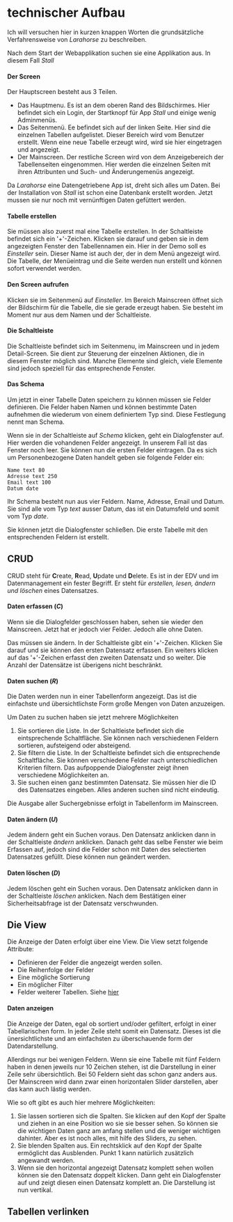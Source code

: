 # technischer Aufbau

Ich will versuchen hier in kurzen knappen Worten die grundsätzliche Verfahrensweise von *Larahorse* zu beschreiben.

Nach dem Start der Webapplikation suchen sie eine Applikation aus. In diesem Fall *Stall*

#### Der Screen
Der Hauptscreen besteht aus 3 Teilen.

- Das Hauptmenu. Es ist an dem oberen Rand des Bildschirmes. Hier befindet sich ein Login, der Startknopf für App *Stall* und einige wenig Adminmenüs.
- Das Seitenmenü. Ee befindet sich auf der linken Seite. Hier sind die einzelnen Tabellen aufgelistet. Dieser Bereich wird vom Benutzer erstellt. Wenn eine neue Tabelle erzeugt wird, wird sie hier eingetragen und angezeigt.
- Der Mainscreen. Der restliche Screen wird von dem Anzeigebereich der Tabellenseiten eingenommen. Hier werden die einzelnen Seiten mit ihren Attribunten und Such- und Änderungemenüs angezeigt.

Da *Larahorse* eine Datengetriebene App ist, dreht sich alles um Daten. Bei der Installation von *Stall* ist schon eine Datenbank erstellt worden. Jetzt mussen sie nur noch mit vernünftigen Daten gefüttert werden.

#### Tabelle erstellen
Sie müssen also zuerst mal eine Tabelle erstellen. In der Schaltleiste befindet sich ein '+'-Zeichen. Klicken sie darauf und geben sie in dem angezeigten Fenster den Tabellennamen ein. Hier in der Demo soll es *Einsteller* sein. Dieser Name ist auch der, der in dem Menü angezeigt wird. Die Tabelle, der Menüeintrag und die Seite werden nun erstellt und können sofort verwendet werden.

#### Den Screen aufrufen
Klicken sie im Seitenmenü auf *Einsteller*. Im Bereich Mainscreen öffnet sich der Bildschirm für die Tabelle, die sie gerade erzeugt haben. Sie besteht im Moment nur aus dem Namen und der Schaltleiste.

#### Die Schaltleiste
Die Schaltleiste befindet sich im Seitenmenu, im Mainscreen und in jedem Detail-Screen. Sie dient zur Steuerung der einzelnen Aktionen, die in diesem Fenster möglich sind. Manche Elemente sind gleich, viele Elemente sind jedoch speziell für das entsprechende Fenster.

#### Das Schema
Um jetzt in einer Tabelle Daten speichern zu können müssen sie Felder definieren. Die Felder haben Namen und können bestimmte Daten aufnehmen die wiederum von einem definiertem Typ sind. Diese Festlegung nennt man Schema.

Wenn sie in der Schaltleiste auf *Schema* klicken, geht ein Dialogfenster auf. Hier werden die vohandenen Felder angezeigt. In unserem Fall ist das Fenster noch leer. Sie können nun die ersten Felder eintragen. Da es sich um Personenbezogene Daten handelt geben sie folgende Felder ein:

    Name text 80
    Adresse text 250
    Email text 100
    Datum date
    
Ihr Schema besteht nun aus vier Feldern. Name, Adresse, Email und Datum. Sie sind alle vom Typ *text* ausser Datum, das ist ein Datumsfeld und somit vom Typ *date*.

Sie können jetzt die Dialogfenster schließen. Die erste Tabelle mit den entsprechenden Feldern ist erstellt.

## CRUD
CRUD steht für **C**reate, **R**ead, **U**pdate und **D**elete. Es ist in der EDV und im Datenmanagement ein fester Begriff. Er steht für *erstellen, lesen, ändern und löschen* eines Datensatzes.

#### Daten erfassen (*C*)
Wenn sie die Dialogfelder geschlossen haben, sehen sie wieder den Mainscreen. Jetzt hat er jedoch vier Felder. Jedoch alle ohne Daten.

Das müssen sie ändern. In der Schaltleiste gibt ein '+'-Zeichen. Klicken Sie darauf und sie können den ersten Datensatz erfassen. Ein weiters klicken auf das '+'-Zeichen erfasst den zweiten Datensatz und so weiter. Die Anzahl der Datensätze ist überigens nicht beschränkt. 

#### Daten suchen (*R*)
Die Daten werden nun in einer Tabellenform angezeigt. Das ist die einfachste und übersichtlichste Form große Mengen von Daten anzuzeigen.

Um Daten zu suchen haben sie jetzt mehrere Möglichkeiten

1. Sie sortieren die Liste. In der Schaltleiste befindet sich die eintsprechende Schaltfläche. Sie können nach verschiedenen Feldern sortieren, aufsteigend oder absteigend.
2. Sie filtern die Liste. In der Schaltleiste befindet sich die entsprechende Schaltfläche. Sie können verschiedene Felder nach unterschiedlichen Kriterien filtern. Das aufpoppende Dialogfenster zeigt ihnen verschiedene Möglichkeiten an.
3. Sie suchen einen ganz bestimmten Datensatz. Sie müssen hier die ID des Datensatzes eingeben. Alles anderen suchen sind nicht eindeutig.

Die Ausgabe aller Suchergebnisse erfolgt in Tabellenform im Mainscreen.

#### Daten ändern (*U*)
Jedem ändern geht ein Suchen voraus. Den Datensatz anklicken dann in der Schaltleiste *ändern* anklicken. Danach geht das selbe Fenster wie beim Erfassen auf, jedoch sind die Felder schon mit Daten des selectierten Datensatzes gefüllt. Diese können nun geändert werden.

#### Daten löschen (*D*)
Jedem löschen geht ein Suchen voraus. Den Datensatz anklicken dann in der Schaltleiste *löschen* anklicken. Nach dem Bestätigen einer Sicherheitsabfrage ist der Datensatz verschwunden.


## Die View
Die Anzeige der Daten erfolgt über eine View. Die View setzt folgende Attribute:

- Definieren der Felder die angezeigt werden sollen.
- Die Reihenfolge der Felder
- Eine mögliche Sortierung
- Ein möglicher Filter
- Felder weiterer Tabellen. Siehe [hier](tabellen-verlinken)

#### Daten anzeigen
Die Anzeige der Daten, egal ob sortiert und/oder gefiltert, erfolgt in einer Tabellarischen form. In jeder Zeile steht somit ein Datensatz. Dieses ist die ünersichtlichste und am einfachsten zu überschauende form der Datendarstellung. 

Allerdings nur bei wenigen Feldern. Wenn sie eine Tabelle mit fünf Feldern haben in denen jeweils nur 10 Zeichen stehen, ist die Darstellung in einer Zeile sehr übersichtlich. Bei 50 Feldern sieht das schon ganz anders aus. Der Mainscreen wird dann zwar einen horizontalen Slider darstellen, aber das kann auch lästig werden.

Wie so oft gibt es auch hier mehrere Möglichkeiten:

1. Sie lassen sortieren sich die Spalten. Sie klicken auf den Kopf der Spalte und ziehen in an eine Position wo sie sie besser sehen. So können sie die wichtigen Daten ganz am anfang stellen und die weniger wichtigen dahinter. Aber es ist noch alles, mit hilfe des Sliders, zu sehen.
2. Sie blenden Spalten aus. Ein rechtsklick auf den Kopf der Spalte ermöglicht das Ausblenden. Punkt 1 kann natürlich zusätzlich angewandt werden.
3. Wenn sie den horizontal angezeigt Datensatz komplett sehen wollen können sie den Datensatz doppelt klicken. Dann geht ein Dialogfenster auf und zeigt diesen einen Datensatz komplett an. Die Darstellung ist nun vertikal.



## Tabellen verlinken